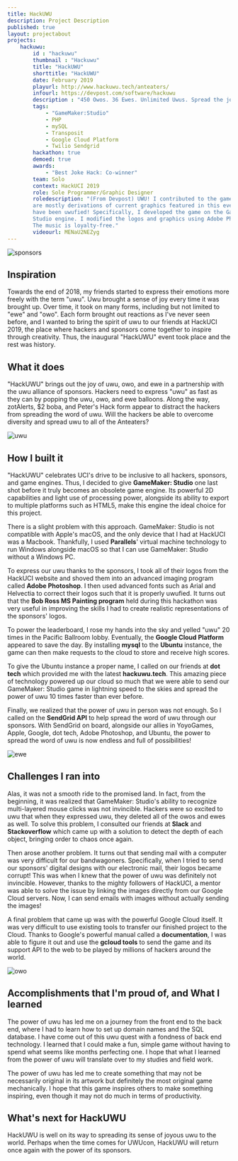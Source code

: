 ```yaml
---
title: HackUWU
description: Project Description
published: true
layout: projectabout
projects:
    hackuwu:
        id : "hackuwu"
        thumbnail : "Hackuwu"
        title: "HackUWU"
        shorttitle: "HackUWU"
        date: February 2019
        playurl: http://www.hackuwu.tech/anteaters/
        infourl: https://devpost.com/software/hackuwu
        description : "450 Owos. 36 Ewes. Unlimited Uwus. Spread the joy of uwu and while dodging common anteater distractions!"
        tags:
            - "GameMaker:Studio"
            - PHP
            - mySQL
            - Transposit
            - Google Cloud Platform
            - Twilio Sendgrid
        hackathon: true
        demoed: true
        awards:
            - "Best Joke Hack: Co-winner"
        team: Solo
        context: HackUCI 2019
        role: Sole Programmer/Graphic Designer
        roledescription: "(From Devpost) UWU! I contributed to the game's programming, mechanics, and ruleset. The graphics
        are mostly derivations of current graphics featured in this event, but they
        have been uwufied! Specifically, I developed the game on the GameMaker:
        Studio engine. I modified the logos and graphics using Adobe Photoshop.
        The music is loyalty-free."
        videourl: MENaU2NEZyg
---
```

![sponsors](http://www.hackuwu.tech/devpost/sponsors.png)

## Inspiration
Towards the end of 2018, my friends started to express their emotions more freely with the term "uwu". Uwu brought a sense of joy every time it was brought up. Over time, it took on many forms, including but not limited to "ewe" and "owo". Each form brought out reactions as I've never seen before, and I wanted to bring the spirit of uwu to our friends at HackUCI 2019, the place where hackers and sponsors come together to inspire through creativity. Thus, the inaugural "HackUWU" event took place and the rest was history.

## What it does
"HackUWU" brings out the joy of uwu, owo, and ewe in a partnership with the uwu alliance of sponsors. Hackers need to express "uwu" as fast as they can by popping the uwu, owo, and ewe balloons. Along the way, zotAlerts, $2 boba, and Peter's Hack form appear to distract the hackers from spreading the word of uwu. Will the hackers be able to overcome diversity and spread uwu to all of the Anteaters?

![uwu](http://www.hackuwu.tech/devpost/uwu.png)

## How I built it
"HackUWU" celebrates UCI's drive to be inclusive to all hackers, sponsors, and game engines. Thus, I decided to give **GameMaker: Studio** one last shot before it truly becomes an obsolete game engine. Its powerful 2D capabilities and light use of processing power, alongside its ability to export to multiple platforms such as HTML5, make this engine the ideal choice for this project.

There is a slight problem with this approach. GameMaker: Studio is not compatible with Apple's macOS, and the only device that I had at HackUCI was a Macbook. Thankfully, I used **Parallels**' virtual machine technology to run Windows alongside macOS so that I can use GameMaker: Studio without a Windows PC.

To express our uwu thanks to the sponsors, I took all of their logos from the HackUCI website and shoved them into an advanced imaging program called **Adobe Photoshop**. I then used advanced fonts such as Arial and Helvectia to correct their logos such that it is properly uwufied. It turns out that the **Bob Ross MS Painting program** held during this hackathon was very useful in improving the skills I had to create realistic representations of the sponsors' logos.

To power the leaderboard, I rose my hands into the sky and yelled "uwu" 20 times in the Pacific Ballroom lobby. Eventually, the **Google Cloud Platform** appeared to save the day. By installing **mysql** to the **Ubuntu** instance, the game can then make requests to the cloud to store and receive high scores.

To give the Ubuntu instance a proper name, I called on our friends at **dot tech** which provided me with the latest **hackuwu.tech**. This amazing piece of technology powered up our cloud so much that we were able to send our GameMaker: Studio game in lightning speed to the skies and spread the power of uwu 10 times faster than ever before.

Finally, we realized that the power of uwu in person was not enough. So I called on the **SendGrid API** to help spread the word of uwu through our sponsors. With SendGrid on board, alongside our allies in YoyoGames, Apple, Google, dot tech, Adobe Photoshop, and Ubuntu, the power to spread the word of uwu is now endless and full of possibilities!

![ewe](http://www.hackuwu.tech/devpost/ewe.png)
## Challenges I ran into
Alas, it was not a smooth ride to the promised land. In fact, from the beginning, it was realized that GameMaker: Studio's ability to recognize multi-layered mouse clicks was not invincible. Hackers were so excited to uwu that when they expressed uwu, they deleted all of the owos and ewes as well. To solve this problem, I consulted our friends at **Slack** and **Stackoverflow** which came up with a solution to detect the depth of each object, bringing order to chaos once again. 

Then arose another problem. It turns out that sending mail with a computer was very difficult for our bandwagoners. Specifically, when I tried to send our sponsors' digital designs with our electronic mail, their logos became corrupt! This was when I knew that the power of uwu was definitely not invincible. However, thanks to the mighty followers of HackUCI, a mentor was able to solve the issue by linking the images directly from our Google Cloud servers. Now, I can send emails with images without actually sending the images!

A final problem that came up was with the powerful Google Cloud itself. It was very difficult to use existing tools to transfer our finished project to the Cloud. Thanks to Google's powerful manual called a **documentation**, I was able to figure it out and use the **gcloud tools** to send the game and its support API to the web to be played by millions of hackers around the world.

![owo](http://www.hackuwu.tech/devpost/owo.png)
## Accomplishments that I'm proud of, and What I learned
The power of uwu has led me on a journey from the front end to the back end, where I had to learn how to set up domain names and the SQL database. I have come out of this uwu quest with a fondness of back end technology. I learned that I could make a fun, simple game without having to spend what seems like months perfecting one. I hope that what I learned from the power of uwu will translate over to my studies and field work.

The power of uwu has led me to create something that may not be necessarily original in its artwork but definitely the most original game mechanically. I hope that this game inspires others to make something inspiring, even though it may not do much in terms of productivity.

## What's next for HackUWU
HackUWU is well on its way to spreading its sense of joyous uwu to the world. Perhaps when the time comes for UWUcon, HackUWU will return once again with the power of its sponsors.


